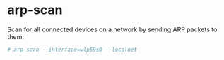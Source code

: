 # arp-scan

Scan for all connected devices on a network by sending ARP packets to them:
```bash
# arp-scan --interface=wlp59s0 --localnet
```
